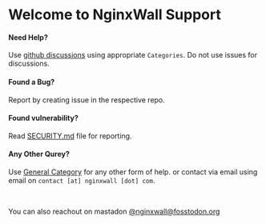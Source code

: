 # Welcome to NginxWall Support

#### Need Help? 
Use [github discussions](https://github.com/orgs/nginxwall/discussions) using appropriate `Categories`. Do not use issues for discussions.

#### Found a Bug? 
Report by creating issue in the respective repo.

#### Found vulnerability?
Read [SECURITY.md](https://github.com/nginxwall/.github/blob/main/SECURITY.md) file for reporting.

#### Any Other Qurey? 
Use [General Category](https://github.com/orgs/nginxwall/discussions/categories/general) for any other form of help. or contact via email using email on `contact [at] nginxwall [dot] com`.

<br>

You can also reachout on mastadon [@nginxwall@fosstodon.org](https://fosstodon.org/@nginxwall)
